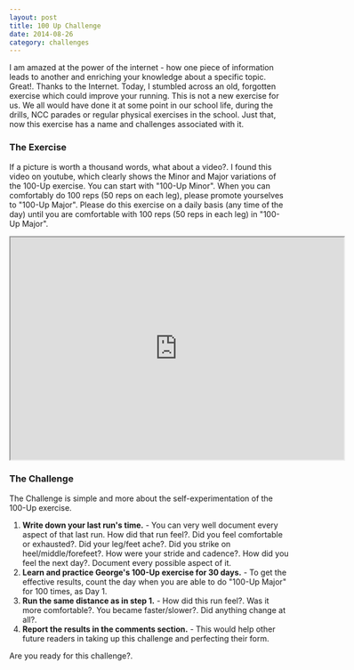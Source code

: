 ```yaml
---
layout: post
title: 100 Up Challenge
date: 2014-08-26
category: challenges
---
```


I am amazed at the power of the internet - how one piece of information leads to another and enriching your knowledge about a specific topic. Great!. Thanks to the Internet. Today, I stumbled across an old, forgotten exercise which could improve your running. This is not a new exercise for us. We all would have done it at some point in our school life, during the drills, NCC parades or regular physical exercises in the school. Just that, now this exercise has a name and challenges associated with it.  

### The Exercise

If a picture is worth a thousand words, what about a video?. I found this video on youtube, which clearly shows the Minor and Major variations of the 100-Up exercise. You can start with "100-Up Minor". When you can comfortably do 100 reps (50 reps on each leg), please promote yourselves to "100-Up Major". Please do this exercise on a daily basis (any time of the day) until you are comfortable with 100 reps (50 reps in each leg) in "100-Up Major".

<iframe width="600" height="400"
src="http://www.youtube.com/embed/by-rbM101XE?autoplay=0">
</iframe> 

### The Challenge

The Challenge is simple and more about the self-experimentation of the 100-Up exercise. 

1. **Write down your last run's time.** - You can very well document every aspect of that last run. How did that run feel?. Did you feel comfortable or exhausted?. Did your leg/feet ache?. Did you strike on heel/middle/forefeet?. How were your stride and cadence?. How did you feel the next day?. Document every possible aspect of it.  
2. **Learn and practice George's 100-Up exercise for 30 days.** - To get the effective results, count the day when you are able to do "100-Up Major" for 100 times, as Day 1. 
3. **Run the same distance as in step 1.** - How did this run feel?. Was it more comfortable?. You became faster/slower?. Did anything change at all?. 
4. **Report the results in the comments section.** - This would help other future readers in taking up this challenge and perfecting their form.  

Are you ready for this challenge?.  
